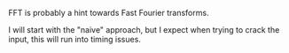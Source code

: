FFT is probably a hint towards Fast Fourier transforms.

I will start with the "naive" approach, but I expect when trying to crack the input, this will run into timing issues.

